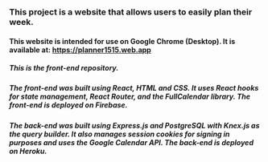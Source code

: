
### This project is a website that allows users to easily plan their week. 

#### This website is intended for use on Google Chrome (Desktop). It is available at: https://planner1515.web.app

##### This is the front-end repository.

##### The front-end was built using React, HTML and CSS. It uses React hooks for state management, React Router, and the FullCalendar library. The front-end is deployed on Firebase.

##### The back-end was built using Express.js and PostgreSQL with Knex.js as the query builder. It also manages session cookies for signing in purposes and uses the Google Calendar API. The back-end is deployed on Heroku.

